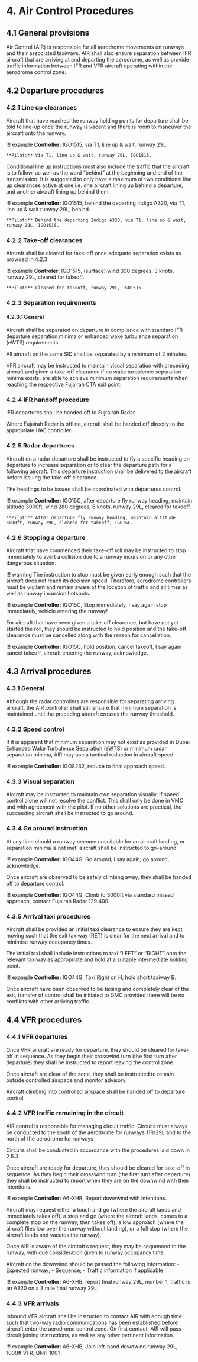 # 4. Air Control Procedures
## 4.1 General provisions
Air Control (AIR) is responsible for all aerodrome movements on runways and their associated taxiways. AIR shall also ensure separation between IFR aircraft that are arriving at and departing the aerodrome, as well as provide traffic information between IFR and VFR aircraft operating within the aerodrome control zone.

## 4.2 Departure procedures
### 4.2.1 Line up clearances
Aircraft that have reached the runway holding points for departure shall be told to line-up once the runway is vacant and there is room to maneuver the aircraft onto the runway.

!!! example
    **Controller:** IGO1515, via T1, line up & wait, runway 29L.

    **Pilot:** Via T1, line up & wait, runway 29L, IGO1515.

Conditional line up instructions must also include the traffic that the aircraft is to follow, as well as the word “behind” at the beginning and end of the transmission. It is suggested to only have a maximum of two conditional line up clearances active at one i.e. one aircraft lining up behind a departure, and another aircraft lining up behind them.

!!! example
    **Controller:** IGO1515, behind the departing Indigo A320, via T1, line up & wait runway 29L, behind.

    **Pilot:** Behind the departing Indigo A320, via T1, line up & wait, runway 29L, IGO1515.
### 4.2.2 Take-off clearances
Aircraft shall be cleared for take-off once adequate separation exists as provided in 4.2.3

!!! example
    **Controler:** IGO1515, (surface) wind 330 degrees, 3 knots, runway 29L, cleared for takeoff.

    **Pilot:** Cleared for takeoff, runway 29L, IGO1515.
### 4.2.3 Separation requirements
#### 4.2.3.1 General
Aircraft shall be separated on departure in compliance with standard IFR departure separation minima or enhanced wake turbulence separation (eWTS) requirements.

All aircraft on the same SID shall be separated by a minimum of 2 minutes.

VFR aircraft may be instructed to maintain visual separation with preceding aircraft and given a take-off clearance if no wake turbulence separation minima exists. are able to achieve minimum separation requirements when reaching the respective Fujairah CTA exit point.
### 4.2.4 IFR handoff procedure
IFR departures shall be handed off to Fujrairah Radar.

Where Fujairah Radar is offline, aircraft shall be handed off directly to the appropriate UAE controller.
### 4.2.5 Radar departures
Aircraft on a radar departure shall be instructed to fly a specific heading on departure to increase separation or to clear the departure path for a following aircraft. This departure instruction shall be delivered to the aircraft before issuing the take-off clearance.

The headings to be issued shall be coordinated with departures control.

!!! example
    **Controller:** IGO15C, after departure fly runway heading, maintain altitude 3000ft, wind 280 degrees, 6 knots, runway 29L, cleared for takeoff.

    **Pilot:** After departure fly runway heading, maintain altitude 3000ft, runway 29L, cleared for takeoff, IGO15C.
### 4.2.6 Stopping a departure
Aircraft that have commenced their take-off roll may be instructed to stop immediately to avert a collision due to a runway incursion or any other dangerous situation.

!!! warning
    The instruction to stop must be given early enough such that the aircraft does not reach its decision speed. Therefore, aerodrome controllers must be vigilant and remain aware of the location of traffic and all times as well as runway incursion hotspots. 

!!! example
    **Controller:** IGO15C, Stop immediately, I say again stop immediately, vehicle entering the runway!

For aircraft that have been given a take-off clearance, but have not yet started the roll, they should be instructed to hold position and the take-off clearance must be cancelled along with the reason for cancellation.

!!! example
    **Controller:** IGO15C, hold position, cancel takeoff, I say again cancel takeoff, aircraft entering the runway, acknowledge.
## 4.3 Arrival procedures
### 4.3.1 General
Although the radar controllers are responsible for separating arriving aircraft, the AIR controller shall still ensure that minimum separation is maintained until the preceding aircraft crosses the runway threshold.

### 4.3.2 Speed control

If it is apparent that minimum separation may not exist as provided in Dubai Enhanced Wake Turbulence Separation (eWTS) or minimum radar separation minima, AIR may use a tactical reduction in aircraft speed.

!!! example
    **Controller:** IGO8232, reduce to final approach speed.

### 4.3.3 Visual separation
Aircraft may be instructed to maintain own separation visually, if speed control alone will not resolve the conflict. This shall only be done in VMC and with agreement with the pilot. If no other solutions are practical, the succeeding aircraft shall be instructed to go around.

### 4.3.4 Go around instruction
At any time should a runway become unsuitable for an aircraft landing, or separation minima is not met, aircraft shall be instructed to go-around.

!!! example
    **Controller:** IGO44G, Go around, I say again, go around, acknowledge.

Once aircraft are observed to be safely climbing away, they shall be handed off to departure control.

!!! example
    **Controller:** IGO44G, Climb to 3000ft via standard missed approach, contact Fujairah Radar 129.400.

### 4.3.5 Arrival taxi procedures
Aircraft shall be provided an initial taxi clearance to ensure they are kept moving such that the exit taxiway (RET) is clear for the next arrival and to minimise runway occupancy times.

The initial taxi shall include instructions to taxi “LEFT” or “RIGHT” onto the relevant taxiway as appropriate and hold at a suitable intermediate holding point.

!!! example
    **Controller:** IGO44G, Taxi Right on H, hold short taxiway B.

Once aircraft have been observed to be taxiing and completely clear of the exit, transfer of control shall be initiated to GMC provided there will be no conflicts with other arriving traffic.
## 4.4 VFR procedures
### 4.4.1 VFR departures
Once VFR aircraft are ready for departure, they should be cleared for take-off in sequence. As they begin their crosswind turn (the first turn after departure) they shall be instructed to report leaving the control zone.

Once aircraft are clear of the zone, they shall be instructed to remain outside controlled airspace and monitor advisory.

Aircraft climbing into controlled airspace shall be handed off to departure control.

### 4.4.2 VFR traffic remaining in the circuit
AIR control is responsible for managing circuit traffic. Circuits must always be conducted to the south of the aerodrome for runways 11R/29L and to the north of the aerodrome for runways

Circuits shall be conducted in accordance with the procedures laid down in 2.5.3

Once aircraft are ready for departure, they should be cleared for take-off in sequence. As they begin their crosswind turn (the first turn after departure) they shall be instructed to report when they are on the downwind with their intentions.

!!! example
    **Controller:** A6-XHB, Report downwind with intentions.

Aircraft may request either a touch and go (where the aircraft lands and immediately takes off), a stop and go (where the aircraft lands, comes to a complete stop on the runway, then takes off), a low approach (where the aircraft flies low over the runway without landing), or a full stop (where the aircraft lands and vacates the runway).

Once AIR is aware of the aircraft’s request, they may be sequenced to the runway, with due consideration given to runway occupancy time.

Aircraft on the downwind should be passed the following information: - Expected runway; - Sequence; - Traffic information if applicable

!!! example
    **Controller:** A6-XHB, report final runway 29L, number 1, traffic is an A320 on a 3 mile final runway 29L.

### 4.4.3 VFR arrivals
Inbound VFR aircraft shall be instructed to contact AIR with enough time such that two-way radio communications has been established before aircraft enter the aerodrome control zone. On first contact, AIR will pass circuit joining instructions, as well as any other pertinent information.

!!! example
    **Controller:** A6-XHB, Join left-hand downwind runway 29L, 1000ft VFR, QNH 1001
